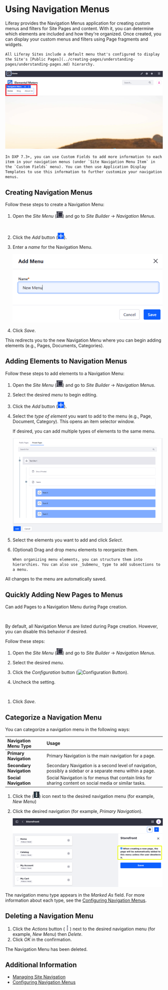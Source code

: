 # Using Navigation Menus

Liferay provides the Navigation Menus application for creating custom menus and filters for Site Pages and content. With it, you can determine which elements are included and how they're organized. Once created, you can display your custom menus and filters using Page fragments and widgets.

```{note}
All Liferay Sites include a default menu that's configured to display the Site's [Public Pages](../creating-pages/understanding-pages/understanding-pages.md) hierarchy.
```

![The Menu Display widget can be configured to display the pages that you want.](./using-navigation-menus/images/09.png)

```{tip}
In DXP 7.3+, you can use Custom Fields to add more information to each item in your navigation menus (under `Site Navigation Menu Item` in the `Custom Fields` menu). You can then use Application Display Templates to use this information to further customize your navigation menus.
```
<!-- Add links to this annotation for Custom Fields and ADTs when available. -->

## Creating Navigation Menus

Follow these steps to create a Navigation Menu:

1. Open the _Site Menu_ (![Site Menu](../../images/icon-product-menu.png)) and go to _Site Builder_ &rarr; _Navigation Menus_.

   ![]()

1. Click the _Add_ button (![Add Button](../../images/icon-add.png)).

1. Enter a _name_ for the Navigation Menu.

   ![Create a Navigation Menu.](./using-navigation-menus/images/01.png)

1. Click _Save_.

This redirects you to the new Navigation Menu where you can begin adding elements (e.g., Pages, Documents, Categories).

## Adding Elements to Navigation Menus

Follow these steps to add elements to a Navigation Menu:

1. Open the _Site Menu_ (![Site Menu](../../images/icon-product-menu.png)) and go to _Site Builder_ &rarr; _Navigation Menus_.

1. Select the desired _menu_ to begin editing.

1. Click the _Add_ button (![Add Button](../../images/icon-add.png)).

1. Select the _type of element_ you want to add to the menu (e.g., Page, Document, Category). This opens an item selector window.

   If desired, you can add multiple types of elements to the same menu.

   ![Select the type of element you want to add to the menu.](./using-navigation-menus/images/03.png)

1. Select the elements you want to add and click _Select_.

1. (Optional) Drag and drop menu elements to reorganize them.

   ```{tip}
   When organizing menu elements, you can structure them into hierarchies. You can also use _Submenu_ type to add subsections to a menu.
   ```

All changes to the menu are automatically saved.

## Quickly Adding New Pages to Menus

Can add Pages to a Navigation Menu during Page creation. <!--FINISH-->

![]()

By default, all Navigation Menus are listed during Page creation. However, you can disable this behavior if desired.

Follow these steps:

1. Open the _Site Menu_ (![Site Menu](../../images/icon-product-menu.png)) and go to _Site Builder_ &rarr; _Navigation Menus_.

1. Select the desired _menu_.

1. Click the _Configuration_ button (![Configuration Button]()).

1. Uncheck the setting.

![]()

1. Click _Save_.

## Categorize a Navigation Menu

You can categorize a navigation menu in the following ways:

| Navigation Menu Type | Usage |
| :--- | :--- |
| **Primary Navigation** | Primary Navigation is the main navigation for a page. |
| **Secondary Navigation** | Secondary Navigation is a second level of navigation, possibly a sidebar or a separate menu within a page. |
| **Social Navigation** | Social Navigation is for menus that contain links for sharing content on social media or similar tasks. |

1. Click the (![Options](../../images/icon-options.png)) icon next to the desired navigation menu (for example, _New Menu_)
1. Click the desired navigation (for example, _Primary Navigation_).

   ![Mark the Navigation Menu as Primary.](./using-navigation-menus/images/07.png)

The navigation menu type appears in the _Marked As_ field. For more information about each type, see the [Configuring Navigation Menus](./configuring-navigation-menus.md#navigation-menu).

## Deleting a Navigation Menu

1. Click the _Actions_ button (![Actions Button](../../images/icon-actions.png)) next to the desired navigation menu (for example, _New Menu_) then _Delete_.
1. Click _OK_ in the confirmation.

The Navigation Menu has been deleted.

## Additional Information

* [Managing Site Navigation](./managing-site-navigation.md)
* [Configuring Navigation Menus](./configuring-navigation-menus.md)